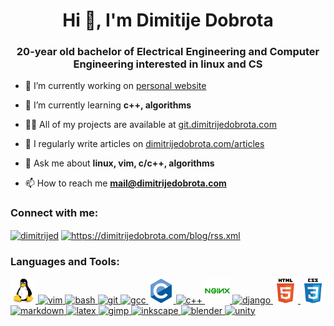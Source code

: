 <h1 align="center">Hi 👋, I'm Dimitije Dobrota</h1>
<h3 align="center">20-year old bachelor of Electrical Engineering and Computer Engineering interested in linux and CS</h3>

- 🔭 I’m currently working on [personal website](https://www.dimitrijedobrota.com)

- 🌱 I’m currently learning **c++, algorithms**

- 👨‍💻 All of my projects are available at [git.dimitrijedobrota.com](https://www.git.dimitrijedobrota.com)

- 📝 I regularly write articles on [dimitrijedobrota.com/articles](https://www.dimitrijedobrota.com/blog/)

- 💬 Ask me about **linux, vim, c/c++, algorithms**

- 📫 How to reach me **mail@dimitrijedobrota.com**

<h3 align="left">Connect with me:</h3>
<p align="left">
<a href="https://www.leetcode.com/dimitrijed" target="blank"><img align="center" src="https://raw.githubusercontent.com/rahuldkjain/github-profile-readme-generator/master/src/images/icons/Social/leet-code.svg" alt="dimitrijed" height="30" width="40" /></a>
<a href="https://dimitrijedobrota.com/blog/rss.xml" target="blank"><img align="center" src="https://raw.githubusercontent.com/rahuldkjain/github-profile-readme-generator/master/src/images/icons/Social/rss.svg" alt="https://dimitrijedobrota.com/blog/rss.xml" height="30" width="40" /></a>
</p>

<h3 align="left">Languages and Tools:</h3>
<p align="left">
 <a href="https://www.linux.org/" target="_blank" rel="noreferrer"> <img src="https://raw.githubusercontent.com/devicons/devicon/master/icons/linux/linux-original.svg" alt="linux" width="40" height="40"/> </a>
 <a href="https://www.vim.org/" target="_blank" rel="noreferrer"> <img src="https://cdn.jsdelivr.net/gh/devicons/devicon/icons/vim/vim-original.svg" alt="vim" width="40" height="40"/> </a>
 <a href="https://www.gnu.org/software/bash/" target="_blank" rel="noreferrer"> <img src="https://www.vectorlogo.zone/logos/gnu_bash/gnu_bash-icon.svg" alt="bash" width="40" height="40"/> </a>
 <a href="https://git-scm.com/" target="_blank" rel="noreferrer"> <img src="https://www.vectorlogo.zone/logos/git-scm/git-scm-icon.svg" alt="git" width="40" height="40"/> </a>
 <a href="https://gcc.gnu.org/" target="_blank" rel="noreferrer"> <img src="https://cdn.jsdelivr.net/gh/devicons/devicon/icons/gcc/gcc-original.svg" alt="gcc" width="40" height="40"/> </a>
 <a href="https://www.cprogramming.com/" target="_blank" rel="noreferrer"> <img src="https://raw.githubusercontent.com/devicons/devicon/master/icons/c/c-original.svg" alt="c" width="40" height="40"/> </a> 
 <a href="https://cplusplus.com" target="_blank" rel="noreferrer"> <img src="https://cdn.jsdelivr.net/gh/devicons/devicon/icons/cplusplus/cplusplus-original.svg" alt="c++" width="40" height="40"/> </a> 
 <a href="https://www.nginx.com" target="_blank" rel="noreferrer"> <img src="https://raw.githubusercontent.com/devicons/devicon/master/icons/nginx/nginx-original.svg" alt="nginx" width="40" height="40"/> </a>
 <a href="https://www.djangoproject.com/" target="_blank" rel="noreferrer"> <img src="https://cdn.worldvectorlogo.com/logos/django.svg" alt="django" width="40" height="40"/> </a>
 <a href="https://www.w3.org/html/" target="_blank" rel="noreferrer"> <img src="https://raw.githubusercontent.com/devicons/devicon/master/icons/html5/html5-original-wordmark.svg" alt="html5" width="40" height="40"/> </a>
 <a href="https://www.w3schools.com/css/" target="_blank" rel="noreferrer"> <img src="https://raw.githubusercontent.com/devicons/devicon/master/icons/css3/css3-original-wordmark.svg" alt="css3" width="40" height="40"/> </a>
 <a href="https://www.markdownguide.org/" target="_blank" rel="noreferrer"> <img src="https://cdn.jsdelivr.net/gh/devicons/devicon/icons/markdown/markdown-original.svg" alt="markdown" width="40" height="40"/> </a>
 <a href="https://www.latex-project.org/" target="_blank" rel="noreferrer"> <img src="https://cdn.jsdelivr.net/gh/devicons/devicon/icons/latex/latex-original.svg" alt="latex" width="40" height="40"/> </a>
 <a href="https://www.gimp.org/" target="_blank" rel="noreferrer"> <img src="https://cdn.jsdelivr.net/gh/devicons/devicon/icons/gimp/gimp-original.svg" alt="gimp" width="40" height="40"/> </a>
 <a href="https://inkscape.org/" target="_blank" rel="noreferrer"> <img src="https://cdn.jsdelivr.net/gh/devicons/devicon/icons/inkscape/inkscape-original.svg" alt="inkscape" width="40" height="40"/> </a>
 <a href="https://www.blender.org/" target="_blank" rel="noreferrer"> <img src="https://cdn.jsdelivr.net/gh/devicons/devicon/icons/blender/blender-original.svg" alt="blender" width="40" height="40"/> </a>
 <a href="https://unity.com/" target="_blank" rel="noreferrer"> <img src="https://www.vectorlogo.zone/logos/unity3d/unity3d-icon.svg" alt="unity" width="40" height="40"/> </a>
 </p>



